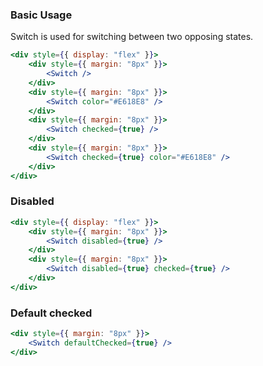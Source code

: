 ### Basic Usage

Switch is used for switching between two opposing states.

```jsx
<div style={{ display: "flex" }}>
    <div style={{ margin: "8px" }}>
        <Switch />
    </div>
    <div style={{ margin: "8px" }}>
        <Switch color="#E618E8" />
    </div>
    <div style={{ margin: "8px" }}>
        <Switch checked={true} />
    </div>
    <div style={{ margin: "8px" }}>
        <Switch checked={true} color="#E618E8" />
    </div>
</div>
```

### Disabled

```jsx
<div style={{ display: "flex" }}>
    <div style={{ margin: "8px" }}>
        <Switch disabled={true} />
    </div>
    <div style={{ margin: "8px" }}>
        <Switch disabled={true} checked={true} />
    </div>
</div>
```

### Default checked

```jsx
<div style={{ margin: "8px" }}>
    <Switch defaultChecked={true} />
</div>
```
